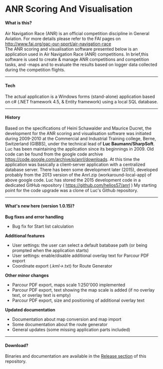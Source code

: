 # ANR Scoring And Visualisation
#### What is this?
Air Navigation Race (ANR) is an official competition discipline in General Aviation. 
For more details please refer to the FAI pages on http://www.fai.org/gac-our-sport/air-navigation-race  
The ANR scoring and visualisation software presented below is an application used in Air Navigation Race (ANR) competitions.
In brief,this software is used to create & manage ANR competitions and competition tasks, and -maps 
and to evaluate the results based on logger data collected during the competition flights. 

---
#### Tech
The actual application is a Windows forms (stand-alone) application based on c# (.NET framework 4.5, & Entity framework) using a local SQL database.

---
#### History
Based on the specifications of Heini Schawalder and Maurice Ducret, the development for the ANR scoring and visualisation 
software was initiated during 2009-2010 at the Commercial and Industrial Training college, Berne, Switzerland (GIBBS), 
under the technical lead of **Luc Baumann/SharpSoft**. Luc has been maintaining the application since its beginnings in 2009.
Old code can be found from the google code archive https://code.google.com/archive/p/anrl/downloads. 
At this time the application was basically a client-server application with a centralized database server.
There has been some development later (2015), developed probably from the 2013 version of the Anrl.zip (workaround-local-app) of above google code. 
Luc has stored the 2015 development code in a dedicated GitHub repository ( https://github.com/helios57/anrl )
My starting point for the code upgrade was a clone of Luc's Github repository.

--- 
#### What's new here (version 1.0.15)?


**Bug fixes and error handling** 
* Bug fix for Start list calculation

**Additional features** 
* User settings: the user can select a default batabase path (or being prompted when the application starts)
* User settings: enable/disable additional overlay text for Parcour PDF export
* Coordinate export (*.kml->*.txt) for Route Generator

**Other minor changes**
* Parcour PDF export, maps scale 1:250'000 implemented
* Parcour PDF export, text showing the map scale is added (if no overlay text, or overlay text is empty)
* Parcour PDF export, size and positioning of additional overlay text 

**Updated documentation** 
* Documentation about map conversion and map import
* Some documentation about the route generator
* General updates (some missing application parts included)

---
#### Download?
Binaries and documentation are available in the [Release section](../../releases) of this repository.